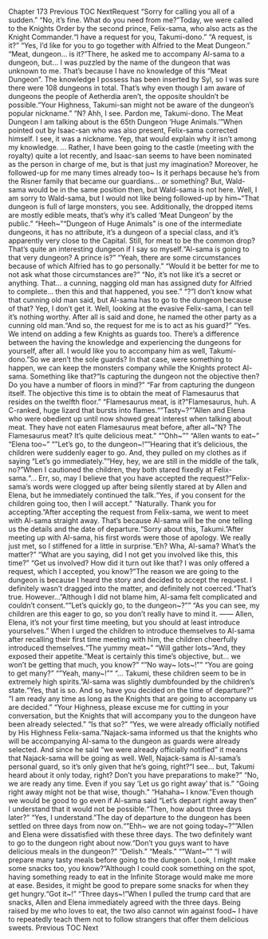 Chapter 173 Previous TOC NextRequest “Sorry for calling you all of a sudden.” “No, it’s fine. What do you need from me?”Today, we were called to the Knights Order by the second prince, Felix-sama, who also acts as the Knight Commander.“I have a request for you, Takumi-dono.” “A request, is it?” “Yes, I’d like for you to go together with Alfried to the Meat Dungeon.” “Meat, dungeon… is it?”There, he asked me to accompany Al-sama to a dungeon, but… I was puzzled by the name of the dungeon that was unknown to me. That’s because I have no knowledge of this “Meat Dungeon”. The knowledge I possess has been inserted by Syl, so I was sure there were 108 dungeons in total. That’s why even though I am aware of dungeons the people of Aetherdia aren’t, the opposite shouldn’t be possible.“Your Highness, Takumi-san might not be aware of the dungeon’s popular nickname.” “N? Ahh, I see. Pardon me, Takumi-dono. The Meat Dungeon I am talking about is the 65th Dungeon ‘Huge Animals.’”When pointed out by Isaac-san who was also present, Felix-sama corrected himself. I see, it was a nickname. Yep, that would explain why it isn’t among my knowledge. … Rather, I have been going to the castle (meeting with the royalty) quite a lot recently, and Isaac-san seems to have been nominated as the person in charge of me, but is that just my imagination? Moreover, he followed-up for me many times already too~ Is it perhaps because he’s from the Risner family that became our guardians… or something? But, Wald-sama would be in the same position then, but Wald-sama is not here. Well, I am sorry to Wald-sama, but I would not like being followed-up by him~“That dungeon is full of large monsters, you see. Additionally, the dropped items are mostly edible meats, that’s why it’s called ‘Meat Dungeon’ by the public.” “Heeh~”“Dungeon of Huge Animals” is one of the intermediate dungeons, it has no attribute, it’s a dungeon of a special class, and it’s apparently very close to the Capital. Still, for meat to be the common drop? That’s quite an interesting dungeon if I say so myself.“Al-sama is going to that very dungeon? A prince is?” “Yeah, there are some circumstances because of which Alfried has to go personally.” “Would it be better for me to not ask what those circumstances are?” “No, it’s not like it’s a secret or anything. That… a cunning, nagging old man has assigned duty for Alfried to complete… then this and that happened, you see.” “?”I don’t know what that cunning old man said, but Al-sama has to go to the dungeon because of that? Yep, I don’t get it. Well, looking at the evasive Felix-sama, I can tell it’s nothing worthy. After all is said and done, he named the other party as a cunning old man.“And so, the request for me is to act as his guard?” “Yes. We intend on adding a few Knights as guards too. There’s a difference between the having the knowledge and experiencing the dungeons for yourself, after all. I would like you to accompany him as well, Takumi-dono.”So we aren’t the sole guards? In that case, were something to happen, we can keep the monsters company while the Knights protect Al-sama. Something like that?“Is capturing the dungeon not the objective then? Do you have a number of floors in mind?” “Far from capturing the dungeon itself. The objective this time is to obtain the meat of Flamesaurus that resides on the twelfth floor.” “Flamesaurus meat, is it?”Flamesaurus, huh. A C-ranked, huge lizard that bursts into flames.“”Tasty~?””Allen and Elena who were obedient up until now showed great interest when talking about meat. They have not eaten Flamesaurus meat before, after all~“N? The Flamesaurus meat? It’s quite delicious meat.” “”Ohh~”” “Allen wants to eat~” “Elena too~” “”Let’s go, to the dungeon~!””Hearing that it’s delicious, the children were suddenly eager to go. And, they pulled on my clothes as if saying “Let’s go immediately.”“Hey, hey, we are still in the middle of the talk, no?”When I cautioned the children, they both stared fixedly at Felix-sama.“… Err, so, may I believe that you have accepted the request?”Felix-sama’s words were clogged up after being silently stared at by Allen and Elena, but he immediately continued the talk.“Yes, if you consent for the children going too, then I will accept.” “Naturally. Thank you for accepting.”After accepting the request from Felix-sama, we went to meet with Al-sama straight away. That’s because Al-sama will be the one telling us the details and the date of departure.“Sorry about this, Takumi.”After meeting up with  Al-sama, his first words were those of apology. We really just met, so I stiffened for a little in surprise.“Eh? Wha, Al-sama? What’s the matter?” “What are you saying, did I not get you involved like this, this time?” “Get us involved? How did it turn out like that? I was only offered a request, which I accepted, you know?”The reason we are going to the dungeon is because I heard the story and decided to accept the request. I definitely wasn’t dragged into the matter, and definitely not coerced.“That’s true. However…”Although I did not blame him, Al-sama felt complicated and couldn’t consent.“”Let’s quickly go, to the dungeon~?”” “As you can see, my children are this eager to go, so you don’t really have to mind it. —— Allen, Elena, it’s not your first time meeting, but you should at least introduce yourselves.” When I urged the children to introduce themselves to Al-sama after recalling their first time meeting with him, the children cheerfully introduced themselves.“The yummy meat~” “Will gather lots~”And, they exposed their appetite.“Meat is certainly this time’s objective, but… we won’t be getting that much, you know?” “”No way~ lots~!”” “You are going to get many?” “”Yeah, many~!”” “… Takumi, these children seem to be in extremely high spirits.”Al-sama was slightly dumbfounded by the children’s state.“Yes, that is so. And so, have you decided on the time of departure?” “I am ready any time as long as the Knights that are going to accompany us are decided.” “Your Highness, please excuse me for cutting in your conversation, but the Knights that will accompany you to the dungeon have been already selected.” “Is that so?” “Yes, we were already officially notified by His Highness Felix-sama.”Najack-sama informed us that the knights who will be accompanying Al-sama to the dungeon as guards were already selected. And since he said “we were already officially notified” it means that Najack-sama will be going as well. Well, Najack-sama is Al-sama’s personal guard, so it’s only given that he’s going, right?“I see… but, Takumi heard about it only today, right? Don’t you have preparations to make?” “No, we are ready any time. Even if you say ‘Let us go right away’ that is.” “Going right away might not be that wise, though.” “Hahaha~ I know.”Even though we would be good to go even if Al-sama said “Let’s depart right away then” I understand that it would not be possible.“Then, how about three days later?” “Yes, I understand.”The day of departure to the dungeon has been settled on three days from now on.“”Ehh~ we are not going today~?””Allen and Elena were dissatisfied with these three days. The two definitely want to go to the dungeon right about now.“Don’t you guys want to have delicious meals in the dungeon?” “Delish.” “Meals.” “”Want~”” “I will prepare many tasty meals before going to the dungeon. Look, I might make some snacks too, you know?”Although I could cook something on the spot, having something ready to eat in the Infinite Storage would make me more at ease. Besides, it might be good to prepare some snacks for when they get hungry.“Got it~!” “Three days~!”When I pulled the trump card that are snacks, Allen and Elena immediately agreed with the three days. Being raised by me who loves to eat, the two also cannot win against food~ I have to repeatedly teach them not to follow strangers that offer them delicious sweets. Previous TOC Next